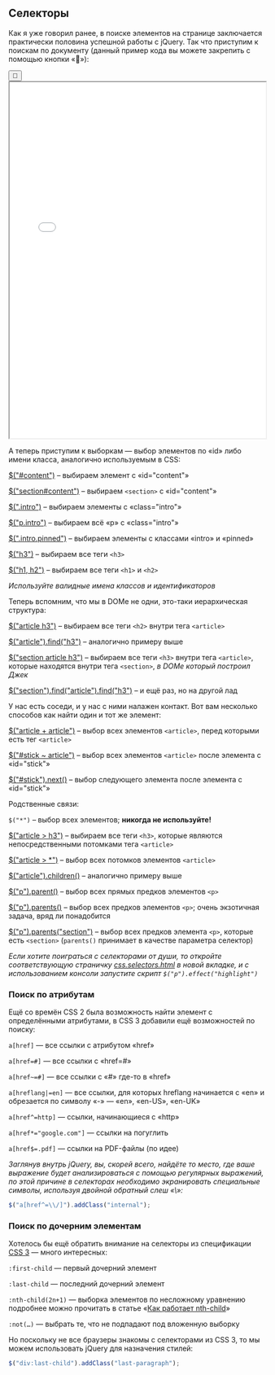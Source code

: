 ## Селекторы

Как я уже говорил ранее, в поиске элементов на странице заключается практически половина успешной работы с jQuery.
Так что приступим к поискам по документу (данный пример кода вы можете закрепить с помощью кнопки «📌»):

<div class="jqbook">
<button class="jqbook sticky">📌</button>
<iframe class="jqbook" id="html-example" width="100%" height="700px" border="0" src="../code/css.selectors.html"></iframe>
</div>

А теперь приступим к выборкам — выбор элементов по «id» либо имени класса, аналогично используемым в CSS:

<a class="jqbook" href="#" data-target="#html-example" data-type="highlight">$("#content")</a> – выбираем элемент с «id="content"»

<a class="jqbook" href="#" data-target="#html-example" data-type="highlight">$("section#content")</a> – выбираем `<section>` с «id="content"»

<a class="jqbook" href="#" data-target="#html-example" data-type="highlight">$(".intro")</a> – выбираем элементы с «class="intro"»

<a class="jqbook" href="#" data-target="#html-example" data-type="highlight">$("p.intro")</a> – выбираем всё «p» с «class="intro"»

<a class="jqbook" href="#" data-target="#html-example" data-type="highlight">$(".intro.pinned")</a> – выбираем элементы с классами «intro» и «pinned»

<a class="jqbook" href="#" data-target="#html-example" data-type="highlight">$("h3")</a> – выбираем все теги `<h3>`

<a class="jqbook" href="#" data-target="#html-example" data-type="highlight">$("h1, h2")</a> – выбираем все теги `<h1>` и `<h2>`

_Используйте валидные имена классов и идентификаторов_

Теперь вспомним, что мы в DOMе не одни, это-таки иерархическая структура:

<a class="jqbook" href="#" data-target="#html-example" data-type="highlight">$("article h3")</a> – выбираем все теги `<h2>` внутри тега `<article>`

<a class="jqbook" href="#" data-target="#html-example" data-type="highlight">$("article").find("h3")</a> – аналогично примеру выше

<a class="jqbook" href="#" data-target="#html-example" data-type="highlight">$("section article h3")</a> – выбираем все теги `<h3>` внутри тега `<article>`, которые находятся внутри тега `<section>`, _в DOMе который построил Джек_
  
<a class="jqbook" href="#" data-target="#html-example" data-type="highlight">$("section").find("article").find("h3")</a> – и ещё раз, но на другой лад

У нас есть соседи, и у нас с ними налажен контакт. Вот вам несколько способов как найти один и тот же элемент:

<a class="jqbook" href="#" data-target="#html-example" data-type="highlight">$("article + article")</a> – выбор всех элементов `<article>`, перед которыми есть тег `<article>`

<a class="jqbook" href="#" data-target="#html-example" data-type="highlight">$("#stick ~ article")</a> – выбор всех элементов `<article>` после элемента с «id="stick"»

<a class="jqbook" href="#" data-target="#html-example" data-type="highlight">$("#stick").next()</a> – выбор следующего элемента после элемента с «id="stick"»

Родственные связи:

`$("*")` – выбор всех элементов; **никогда не используйте!**

<a class="jqbook" href="#" data-target="#html-example" data-type="highlight">$("article > h3")</a> – выбираем все теги `<h3>`, которые являются непосредственными потомками тега `<article>`

<a class="jqbook" href="#" data-target="#html-example" data-type="highlight">$("article > *")</a> – выбор всех потомков элементов `<article>`

<a class="jqbook" href="#" data-target="#html-example" data-type="highlight">$("article").children()</a> – аналогично примеру выше

<a class="jqbook" href="#" data-target="#html-example" data-type="highlight">$("p").parent()</a> – выбор всех прямых предков элементов `<p>`

<a class="jqbook" href="#" data-target="#html-example" data-type="highlight">$("p").parents()</a> – выбор всех предков элементов `<p>`; очень экзотичная задача, вряд ли понадобится

<a class="jqbook" href="#" data-target="#html-example" data-type="highlight">$("p").parents("section")</a> – выбор всех предков элемента `<p>`, которые есть `<section>` (`parents()` принимает в качестве параметра селектор)

_Если хотите поиграться с селекторами от души, то откройте соответствующую страничку [css.selectors.html](../code/css.selectors.html) в новой вкладке, и с использованием консоли запустите скрипт `$("p").effect("highlight")`_

### Поиск по атрибутам

Ещё со времён CSS 2 была возможность найти элемент с определёнными атрибутами, в CSS 3 добавили ещё возможностей по поиску:

`a[href]` — все ссылки с атрибутом «href»

`a[href=#]` — все ссылки с «href=#»

`a[href~=#]` — все ссылки с «#» где-то в «href»

`a[hreflang|=en]` — все ссылки, для которых hreflang начинается с «en» и обрезается по символу «-» — «en», «en-US», «en-UK»

`a[href^=http]` — ссылки, начинающиеся с «http»

`a[href*="google.com"]` — ссылки на погуглить

`a[href$=.pdf]` — ссылки на PDF-файлы (по идее)

_Заглянув внутрь jQuery, вы, скорей всего, найдёте то место, где ваше выражение будет анализироваться с помощью регулярных выражений, по этой причине в селекторах необходимо экранировать специальные символы, используя двойной обратный слеш «\\»:_

```javascript
$("a[href^=\\/]").addClass("internal");
```

### Поиск по дочерним элементам

Хотелось бы ещё обратить внимание на селекторы из спецификации [CSS 3](http://www.w3.org/TR/css3-selectors/) — много интересных:

`:first-child` — первый дочерний элемент

`:last-child` — последний дочерний элемент

`:nth-child(2n+1)` — выборка элементов по несложному уравнению
  подробнее можно прочитать в статье «[Как работает nth-child](http://web-standards.ru/articles/nth-child/)»

`:not(…)` — выбрать те, что не подпадают под вложенную выборку

Но поскольку не все браузеры знакомы с селекторами из CSS 3, то мы можем использовать jQuery для назначения стилей:

```javascript
$("div:last-child").addClass("last-paragraph");
```
